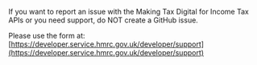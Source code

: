 If you want to report an issue with the Making Tax Digital for Income Tax APIs or you need support, do NOT create a GitHub issue. 

Please use the form at: [https://developer.service.hmrc.gov.uk/developer/support](https://developer.service.hmrc.gov.uk/developer/support) 
